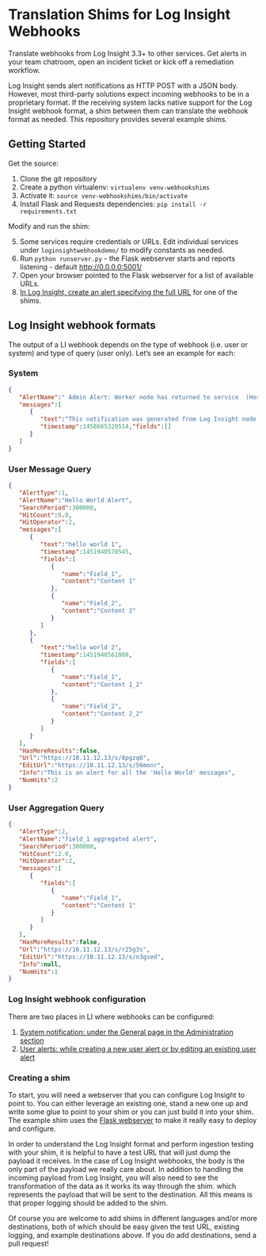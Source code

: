 # Translation Shims for Log Insight Webhooks

Translate webhooks from Log Insight 3.3+ to other services. Get alerts in your team chatroom, open an incident ticket or kick off a remediation workflow.

Log Insight sends alert notifications as HTTP POST with a JSON body. However, most third-party solutions expect incoming webhooks to be in a proprietary format. If the receiving system lacks native support for the Log Insight webhook format, a shim between them can translate the webhook format as needed. This repository provides several example shims.

## Getting Started

Get the source:

1. Clone the git repository
2. Create a python virtualenv: `virtualenv venv-webhookshims`
3. Activate it: `source venv-webhookshims/bin/activate`
4. Install Flask and Requests dependencies: `pip install -r requirements.txt`

Modify and run the shim:

5. Some services require credentials or URLs. Edit individual services under `loginsightwebhookdemo/` to modify constants as needed.
6. Run `python runserver.py` - the Flask webserver starts and reports listening - default http://0.0.0.0:5001/
7. Open your browser pointed to the Flask webserver for a list of available URLs.
8. [In Log Insight, create an alert specifying the full URL](http://pubs.vmware.com/log-insight-33/topic/com.vmware.log-insight.user.doc/GUID-95177CE4-C79C-42E3-A095-450B0F93A5DA.html) for one of the shims.


## Log Insight webhook formats

The output of a LI webhook depends on the type of webhook (i.e. user or system) and type of query (user only). Let’s see an example for each:

### System

```json
{
   "AlertName":" Admin Alert: Worker node has returned to service  (Host = 127.0.0.2)",
   "messages":[
      {
         "text":"This notification was generated from Log Insight node (Host = 127.0.0.2, Node Identifier = a31cad22-65c2-4131-8e6c-27790892a1f9).\n\nA worker node has returned to service after having been in maintenance mode.\n\nThe Log Insight master node (Host: <a href='https://10.113.236.182:9443/'>https://10.113.236.182:9443/</a>, Node Identifier: 88fc9956-bf9a-428b-806a-22ff07636273) reports that worker node has finished maintenance and exited maintenance mode. The node will resume receiving configuration changes and serving queries. The node is also now ready to start receiving incoming log messages. If an external load balancer is configured to distribute messages among workers, the administrator should add this node back to the pool of nodes receiving incoming messages.\n\nThis message was generated by your Log Insight installation, visit the <a href='https://www.vmware.com/support/pubs/log-insight-pubs.html'>Documentation Center</a> for more information.",
         "timestamp":1458665320514,"fields":[]
      }
   ]
}
```

### User Message Query

```json
{  
   "AlertType":1,
   "AlertName":"Hello World Alert",
   "SearchPeriod":300000,
   "HitCount":0.0,
   "HitOperator":2,
   "messages":[  
      {  
         "text":"hello world 1",
         "timestamp":1451940578545,
         "fields":[  
            { 
               "name":"Field_1",
               "content":"Content 1"
            },
            { 
               "name":"Field_2",
               "content":"Content 2"
            }
         ]
      },
      {  
         "text":"hello world 2",
         "timestamp":1451940561008,
         "fields":[  
            { 
               "name":"Field_1",
               "content":"Content 1_2"
            },
            { 
               "name":"Field_2",
               "content":"Content 2_2"
            }
         ]
      }
   ],
   "HasMoreResults":false,
   "Url":"https://10.11.12.13/s/8pgzq6",
   "EditUrl":"https://10.11.12.13/s/56monr",
   "Info":"This is an alert for all the 'Hello World' messages",
   "NumHits":2
}
```

### User Aggregation Query

```json
{ 
   "AlertType":2,
   "AlertName":"field_1 aggregated alert",
   "SearchPeriod":300000,
   "HitCount":2.0,
   "HitOperator":2,
   "messages":[ 
      { 
         "fields":[ 
            { 
               "name":"Field_1",
               "content":"Content 1"
            }
         ]
      }
   ],
   "HasMoreResults":false,
   "Url":"https://10.11.12.13/s/r25g3s",
   "EditUrl":"https://10.11.12.13/s/n3gsed",
   "Info":null,
   "NumHits":1
}
```

### Log Insight webhook configuration

There are two places in LI where webhooks can be configured:

1. [System notification: under the General page in the Administration section](http://pubs.vmware.com/log-insight-33/topic/com.vmware.log-insight.administration.doc/GUID-506AE354-3F68-43A6-8C28-70F6FA1D3D9F.html)
2. [User alerts: while creating a new user alert or by editing an existing user alert](http://pubs.vmware.com/log-insight-33/topic/com.vmware.log-insight.user.doc/GUID-95177CE4-C79C-42E3-A095-450B0F93A5DA.html)

### Creating a shim

To start, you will need a webserver that you can configure Log Insight to point to. You can either leverage an existing one, stand a new one up and write some glue to point to your shim or you can just build it into your shim. The example shim uses the [Flask webserver](http://flask.pocoo.org) to make it really easy to deploy and configure.

In order to understand the Log Insight format and perform ingestion testing with your shim, it is helpful to have a test URL that will just dump the payload it receives. In the case of Log Insight webhooks, the body is the only part of the payload we really care about. In addition to handling the incoming payload from Log Insight, you will also need to see the transformation of the data as it works its way through the shim.  which represents the payload that will be sent to the destination. All this means is that proper logging should be added to the shim.

Of course you are welcome to add shims in different languages and/or more destinations, both of which should be easy given the test URL, existing logging, and example destinations above. If you do add destinations, send a pull request!
